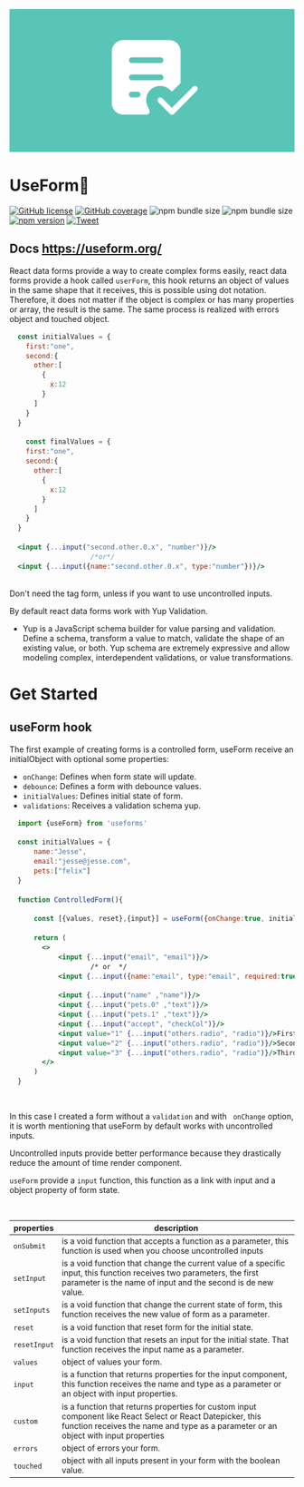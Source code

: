 ![Logo](img/logo3.png)


# UseForm🚀
[![GitHub license](https://img.shields.io/badge/License-mit-green)](https://github.com/Jucian0/useform/blob/master/LICENSE) [![GitHub coverage](https://img.shields.io/badge/coverage-96.8%25-brightgreen)](https://github.com/Jucian0/useform/tree/master/test) ![npm bundle size](https://img.shields.io/bundlephobia/min/useforms) ![npm bundle size](https://img.shields.io/bundlephobia/minzip/useforms) [![npm version](https://img.shields.io/badge/npm-v1.0-ff69b4)](https://www.npmjs.com/package/useforms) [![Tweet](https://img.shields.io/twitter/url/http/shields.io.svg?style=social)](https://twitter.com/intent/tweet?text=React+hook+for+forms+and+validations&url=https://github.com/Jucian0/useform&hashtags=reactjs,hook,javascript,forms)



## Docs  https://useform.org/

React data forms provide a way to create complex forms easily, react data forms provide a hook called `userForm`, this hook returns an object of values ​​in the same shape that it receives, this is possible using dot notation. Therefore, it does not matter if the object is complex or has many properties or array, the result is the same. The same process is realized with errors object and touched object.

```jsx
  const initialValues = {
    first:"one",
    second:{
      other:[
        {
          x:12
        }
      ]
    }
  }

    const finalValues = {
    first:"one",
    second:{
      other:[
        {
          x:12
        }
      ]
    }
  }

  <input {...input("second.other.0.x", "number")}/>
                    /*or*/
  <input {...input({name:"second.other.0.x", type:"number"})}/>
  
```

Don't need the tag form, unless if you want to use uncontrolled inputs.

By default react data forms work with Yup Validation.
 - Yup is a JavaScript schema builder for value parsing and validation. Define a schema, transform a value to match, validate the shape of an existing value, or both. Yup schema are extremely expressive and allow modeling complex, interdependent validations, or value transformations.

# Get Started

## useForm hook


The first example of creating forms is a controlled form, useForm receive an initialObject with optional some properties:

  * `onChange`: Defines when form state will update.
  * `debounce`: Defines a form with debounce values.
  * `initialValues`: Defines initial state of form.
  * `validations`: Receives a validation schema yup.

```jsx
  import {useForm} from 'useforms'

  const initialValues = {
      name:"Jesse",
      email:"jesse@jesse.com",
      pets:["felix"]
  }

  function ControlledForm(){

      const [{values, reset},{input}] = useForm({onChange:true, initialValues})
      
      return (
        <>
            <input {...input("email", "email")}/>
                    /* or  */
            <input {...input({name:"email", type:"email", required:true})}/>

            <input {...input("name" ,"name")}/>            
            <input {...input("pets.0" ,"text")}/>
            <input {...input("pets.1" ,"text")}/>         
            <input {...input("accept", "checkCol")}/>
            <input value="1" {...input("others.radio", "radio")}/>First
            <input value="2" {...input("others.radio", "radio")}/>Second
            <input value="3" {...input("others.radio", "radio")}/>Third
        </>   
      )
  }
```
<br/>

In this case I created a form without a `validation` and with ` onChange` option, it is worth mentioning that useForm by default works with uncontrolled inputs. 

Uncontrolled inputs provide better performance because they drastically reduce the amount of time render component.
<br/>

`useForm` provide a `input` function, this function as a link with input and a object property of form state.

<br/>

| properties 	| description                                                                                                                                                                                   	|
|------------	|-----------------------------------------------------------------------------------------------------------------------------------------------------------------------------------------------	|
| `onSubmit`   	| is a void function that accepts a function as a parameter, this function is used when you choose uncontrolled inputs                                                                          	|
| `setInput`      	| is a void function that change the current value of a specific input, this function receives two parameters, the first parameter is the name of input and the second is de new value.                                                                                                                                     	|
| `setInputs`      	| is a void function that change the current state of form, this function receives the new value of form as a parameter.                                                                                                                                   |
| `reset`      	| is a void function that reset form for the initial state.                                                                                                                                     	|
| `resetInput` 	| is a void function that resets an input for the initial state. That function receives the input name as a parameter.                                                                          	|
| `values`     	| object of values your form.                                                                                                                                                                   	|
| `input`      	| is a function that returns properties for the input component, this function receives the name and type as a parameter or an object with input properties.                                         	|
| `custom`     	| is a function that returns properties for custom input component like React Select or React Datepicker, this function receives the name and type as a parameter or an object with input properties 	|
| `errors`     	| object of errors your form. 	|
| `touched`     | object with all inputs present in your form with the boolean value.	|